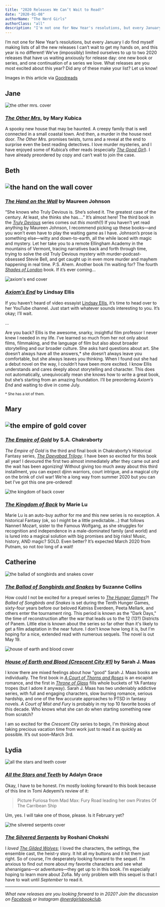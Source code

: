 ```yaml
---
title: "2020 Releases We Can’t Wait to Read!"
date: "2020-01-08"
authorName: "The Nerd Girls"
authorClass: "all"
description: "I'm not one for New Year's resolutions, but every January I <i>do</i> find myself making lists of all the new releases I can't wait to get my hands on, and this year is no different! We’ve (impossibly) limited ourselves to up to two 2020 releases that have us waiting anxiously for release day: one new book or series, and one continuation of a series we love. What releases are you most excited about this year? Did any of these make your list? Let us know!"
---
```


I’m not one for New Year’s resolutions, but every January I *do* find myself making lists of all the new releases I can’t wait to get my hands on, and this year is no different! We’ve (impossibly) limited ourselves to up to two 2020 releases that have us waiting anxiously for release day: one new book or series, and one continuation of a series we love. What releases are you most excited about this year? Did any of these make your list? Let us know!

<p class="image-caption">Images in this article via <a href="https://www.goodreads.com/">Goodreads</a></p>

<h2 class="utl-color--jane">Jane</h2>

![the other mrs. cover](the-other-mrs.jpg)

### <span class="utl-color--jane">[*The Other Mrs.*](https://www.goodreads.com/book/show/44422774-the-other-mrs)</span> by Mary Kubica

A spooky new house that may be haunted. A creepy family that is well connected in a small coastal town. And then, a murder in the house next door. *The Other Mrs.* promises twists, turns and a reveal at the end to surprise even the best reading detectives. I love murder mysteries, and I have enjoyed some of Kubica’s other reads (especially <span class="utl-color--jane">[*The Good Girl*](https://www.goodreads.com/book/show/18812405-the-good-girl)</span>). I have already preordered by copy and can’t wait to join the case.

<h2 class="utl-color--elizabeth">Beth<h2>

![the hand on the wall cover](the-hand-on-the-wall.jpg)

### <span class="utl-color--elizabeth"> [*The Hand on the Wall*](https://www.goodreads.com/book/show/29589087-the-hand-on-the-wall)</span> by Maureen Johnson

“She knows who Truly Devious is. She’s solved it. The greatest case of the century. At least, she thinks she has….”
It’s almost here! The third book in the <span class="utl-color--elizabeth">[*Truly Devious*](https://www.goodreads.com/book/show/29589074-truly-devious)</span> series comes out *this month*(!) If you haven’t yet read anything by Maureen Johnson, I recommend picking up these books—and you won’t even have to play the waiting game as I have. Johnson’s prose is something else—witty and down-to-earth, all the while laced with magic and mystery. Let her take you to a remote Ellingham Academy in the mountains of Vermont, tracing narratives back and forth through time, trying to solve the old Truly Devious mystery with murder-podcast-obsessed Stevie Bell, and get caught up in even more murder and mayhem happening in real time.
P.S. Ahem. Another book I’m waiting for? The fourth <span class="utl-color--elizabeth">[*Shades of London*](https://www.goodreads.com/book/show/22911293-untitled)</span> book. If it’s ever coming…

![axiom's end cover](axioms-end.jpg)

### <span class="utl-color--elizabeth">[*Axiom’s End*](https://www.goodreads.com/book/show/47590282-axiom-s-end)</span> by Lindsay Ellis

If you haven’t heard of video essayist <span class="utl-color--elizabeth">[Lindsay Ellis](https://www.youtube.com/user/chezapoctube)</span>, it’s time to head over to her YouTube channel. Just start with whatever sounds interesting to you. It’s okay; I’ll wait.

…

Are you back? Ellis is the awesome, snarky, insightful film professor I never knew I needed in my life. I’ve learned so much from her not only about films, filmmaking, and the language of film but also about broader storytelling and our broader culture. She asks hard questions about art. She doesn’t always have all the answers,* she doesn’t always leave you comfortable, but she always leaves you thinking.
When I found out she had a debut novel on the way, I couldn’t have been more excited. I know Ellis understands and cares deeply about storytelling and character. This does not automatically, unequivocally mean she knows how to write a great book, but she’s starting from an amazing foundation. I’ll be preordering *Axiom’s End* and waiting to dive in come July.

<sup>* She has a lot of them.</sup>

<h2 class="utl-color--mary">Mary<h2>

![the empire of gold cover](empire-of-gold.jpg)

### <span class="utl-color--mary">[*The Empire of Gold*](https://www.goodreads.com/book/show/46033842-the-empire-of-gold)</span> by S.A. Chakraborty

*The Empire of Gold* is the third and final book in Chakraborty’s Historical Fantasy series, <span class="utl-color--mary">[*The Daevabad Trilogy*](https://www.goodreads.com/series/211584-the-daevabad-trilogy)</span>. I have been so excited for this book all year! I devoured the first two almost immediately after they came out and the wait has been agonizing! Without giving too much away about this third installment, you can expect djinn warriors, court intrigue, and a magical city on the brink of civil war! We’re a long way from summer 2020 but you can bet I’ve got this one pre-ordered! 

![the kingdom of back cover](kingdom-of-back.jpg)

### <span class="utl-color--mary">[*The Kingdom of Back*](https://www.goodreads.com/book/show/34213299-the-kingdom-of-back)</span> by Marie Lu

Marie Lu is an auto-buy author for me and this new series is no exception. A historical Fantasy (ok, so I might be a little predictable…) that follows Nannerl Mozart, sister to the Famous Wolfgang, as she struggles for recognition and independence in a male-dominated family (and world) and is lured into a magical solution with big promises and big risks! Music, history, AND magic? SOLD. Even better? It’s expected March 2020 from Putnam, so not *too* long of a wait!

<h2 class="utl-color--catherine">Catherine</h2>

![the ballad of songbirds and snakes cover](songbirds-and-snakes.jpg)

### <span class="utl-color--catherine">[*The Ballad of Songbirds and Snakes*](https://www.goodreads.com/book/show/46346381-the-ballad-of-songbirds-and-snakes)</span> by Suzanne Collins

How could I not be excited for a prequel series to <span class="utl-color--catherine">[*The Hunger Games*](https://www.goodreads.com/book/show/2767052-the-hunger-games)</span>?! *The Ballad of Songbirds and Snakes* is set during the Tenth Hunger Games, sixty-four years before our beloved Katniss Everdeen, Peeta Mellark, and others enter the tournament ring. This period is known as the "Dark Days," the time of reconstruction after the war that leads us to the 12 (13?) Districts of Panem. Little else is known about the series so far other than it's likely to get a film adaptation in the near future. I don't know how long it is, but I'm hoping for a nice, extended read with numerous sequels. The novel is out May 19.

![house of earth and blood cover](crecent-city.jpg)

### <span class="utl-color--catherine">[*House of Earth and Blood (Crescent City #1)*](https://www.goodreads.com/en/book/show/44778083)</span> by Sarah J. Maas

I know there are mixed feelings about how "good" Sarah J. Maas books are individually. The first book in <span class="utl-color--catherine">[*A Court of Thorns and Roses*](https://www.goodreads.com/series/104014-a-court-of-thorns-and-roses)</span> is an escapist romance, and the first in <span class="utl-color--catherine">[*Throne of Glass*](https://www.goodreads.com/series/51288-throne-of-glass)</span> fills whole buckets of YA Fantasy tropes (but I adore it anyway). Sarah J. Maas has two undeniably addictive series, with full and engaging characters, slow burning romance, serious hardship, and one of the few accurate approaches to PTSD in fantasy novels. *A Court of Mist and Fury* is probably in my top 10 favorite books of this decade. Who knows what she can do when starting something new from scratch?

I am so excited for the *Crescent City* series to begin, I'm thinking about taking precious vacation time from work just to read it as quickly as possible. It’s out soon–March 3rd.

<h2 class="utl-color--lydia">Lydia</h2>

![all the stars and teeth cover](all-the-stars-and-teeth.jpg)

### <span class="utl-color--lydia">[*All the Stars and Teeth*](https://www.goodreads.com/book/show/38325332-all-the-stars-and-teeth)</span> by Adalyn Grace

Okay, I have to be honest. I’m mostly looking forward to this book because of this line in Tomi Adeyemi’s review of it:

<blockquote class="utl-blockquote--lydia">Picture Furiosa from Mad Max: Fury Road leading her own Pirates Of The Carribean Ship</blockquote>

Um, yes. I will take one of those, please. Is it February yet?

![the silvered serpents cover](the-silvered-serpents.jpg)

### <span class="utl-color--lydia">[*The Silvered Serpents*](https://www.goodreads.com/book/show/45044785-the-silvered-serpents)</span> by Roshani Chokshi

I *loved* <span class="utl-color--lydia">[*The Gilded Wolves*](https://www.goodreads.com/book/show/39863498-the-gilded-wolves)</span>; I loved the characters, the settings, the ensemble cast, the heist-y story. It hit all my buttons and it hit them just right. So of course, I’m desperately looking forward to the sequel. I’m anxious to find out more about my favorite characters and see what shenanigans—or adventures—they get up to in this book. I’m especially hoping to learn more about Zofia. My only problem with this sequel is that I have to wait until *September* to read it.

---

*What new releases are you looking forward to in 2020? Join the discussion on [Facebook](https://www.facebook.com/groups/566114107531110/) or Instagram [@nerdgirlsbookclub](https://www.instagram.com/nerdgirlsbookclub/).*
